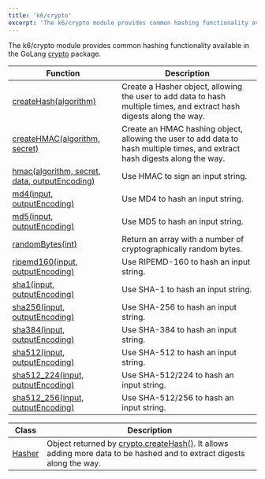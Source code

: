 ```yaml
---
title: 'k6/crypto'
excerpt: 'The k6/crypto module provides common hashing functionality available in the GoLang crypto.'
---
```


The k6/crypto module provides common hashing functionality available in the GoLang [crypto](https://golang.org/pkg/crypto/) package.

| Function                                                                                                                   | Description                                                                                                                  |
| -------------------------------------------------------------------------------------------------------------------------- | ---------------------------------------------------------------------------------------------------------------------------- |
| [createHash(algorithm)](/javascript-api/v0.31/k6-crypto/createhash-algorithm)                                              | Create a Hasher object, allowing the user to add data to hash multiple times, and extract hash digests along the way.        |
| [createHMAC(algorithm, secret)](/javascript-api/v0.31/k6-crypto/createhmac-algorithm-secret)                               | Create an HMAC hashing object, allowing the user to add data to hash multiple times, and extract hash digests along the way. |
| [hmac(algorithm, secret, data, outputEncoding)](/javascript-api/v0.31/k6-crypto/hmac-algorithm-secret-data-outputencoding) | Use HMAC to sign an input string.                                                                                            |
| [md4(input, outputEncoding)](/javascript-api/v0.31/k6-crypto/md4-input-outputencoding)                                     | Use MD4 to hash an input string.                                                                                             |
| [md5(input, outputEncoding)](/javascript-api/v0.31/k6-crypto/md5-input-outputencoding)                                     | Use MD5 to hash an input string.                                                                                             |
| [randomBytes(int)](/javascript-api/v0.31/k6-crypto/randombytes-int)                                                        | Return an array with a number of cryptographically random bytes.                                                             |
| [ripemd160(input, outputEncoding)](/javascript-api/v0.31/k6-crypto/ripemd160-input-outputencoding)                         | Use RIPEMD-160 to hash an input string.                                                                                      |
| [sha1(input, outputEncoding)](/javascript-api/v0.31/k6-crypto/sha1-input-outputencoding)                                   | Use SHA-1 to hash an input string.                                                                                           |
| [sha256(input, outputEncoding)](/javascript-api/v0.31/k6-crypto/sha256-input-outputencoding)                               | Use SHA-256 to hash an input string.                                                                                         |
| [sha384(input, outputEncoding)](/javascript-api/v0.31/k6-crypto/sha384-input-outputencoding)                               | Use SHA-384 to hash an input string.                                                                                         |
| [sha512(input, outputEncoding)](/javascript-api/v0.31/k6-crypto/sha512-input-outputencoding)                               | Use SHA-512 to hash an input string.                                                                                         |
| [sha512_224(input, outputEncoding)](/javascript-api/v0.31/k6-crypto/sha512_224-input-outputencoding)                       | Use SHA-512/224 to hash an input string.                                                                                     |
| [sha512_256(input, outputEncoding)](/javascript-api/v0.31/k6-crypto/sha512_256-input-outputencoding)                       | Use SHA-512/256 to hash an input string.                                                                                     |

| Class                                            | Description                                                                                                                                                                   |
| ------------------------------------------------ | ----------------------------------------------------------------------------------------------------------------------------------------------------------------------------- |
| [Hasher](/javascript-api/v0.31/k6-crypto/hasher) | Object returned by [crypto.createHash()](/javascript-api/v0.31/k6-crypto/createhash-algorithm). It allows adding more data to be hashed and to extract digests along the way. |
